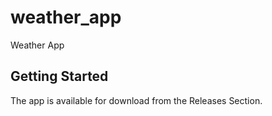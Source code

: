 # weather_app

Weather App

## Getting Started

The app is available for download from the Releases Section.
